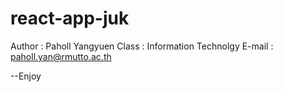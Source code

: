 # react-app-juk
Author  :  Paholl Yangyuen
Class  :  Information Technolgy
E-mail  :  paholl.yan@rmutto.ac.th

--Enjoy